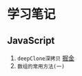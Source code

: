 # 学习笔记
## JavaScript
1. `deepClone深拷贝`
[掘金](https://juejin.cn/post/7248606302896013370)
2. `数组的常用方法(一)`
<!-- [掘金](https://juejin.cn/post/7248606302896013370) -->